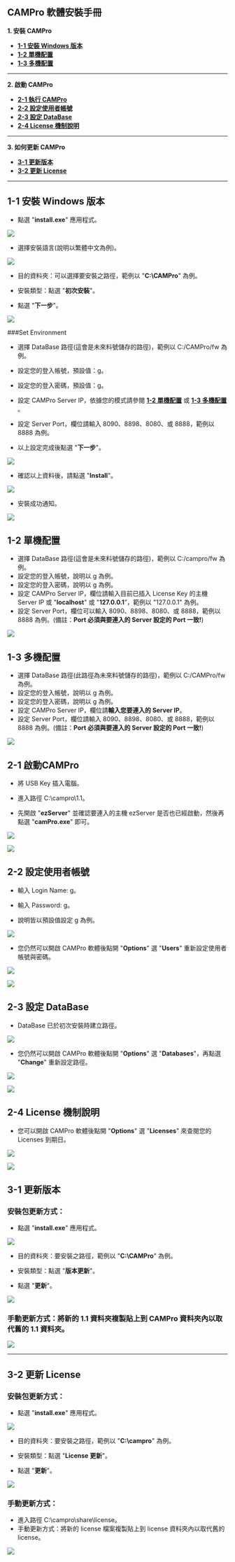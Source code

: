 ## **CAMPro 軟體安裝手冊**



 **1. 安裝 CAMPro**

* [**1-1 安裝 Windows 版本**](#1-1)
* [**1-2 單機配置**](#1-2)
* [**1-3 多機配置**](#1-3) 


-------

**2. 啟動 CAMPro**


* [**2-1 執行 CAMPro**](#2-1)
* [**2-2 設定使用者帳號**](#2-2)
* [**2-3 設定 DataBase**](#2-3)
* [**2-4 License 機制說明**](#2-4)

----

**3. 如何更新 CAMPro**

* [**3-1 更新版本**](#3-1)
* [**3-2 更新 License**](#3-2)


----

<h2 id="1-1"> 1-1 安裝 Windows 版本 </h2>




- 點選 "**install.exe**" 應用程式。
 
![](./icon-install-package/1.png)

- 選擇安裝語言(說明以繁體中文為例)。



![](./icon-install-package/2.png)

- 目的資料夾：可以選擇要安裝之路徑，範例以 "**C:\CAMPro**" 為例。

- 安裝類型：點選 "**初次安裝**"。

- 點選 "**下一步**"。

![](./icon-install-package/3.png)



###Set Environment
- 選擇 DataBase 路徑(這會是未來料號儲存的路徑)，範例以 C:/CAMPro/fw 為例。
- 設定您的登入帳號，預設值：g。
- 設定您的登入密碼，預設值：g。
- 設定 CAMPro Server IP，依據您的模式請參閱 [**1-2 單機配置**](#1-2) 或 [**1-3 多機配置**](#1-3) 。
- 設定 Server Port，欄位請輸入 8090、8898、8080、或 8888，範例以 8888 為例。

- 以上設定完成後點選 "**下一步**"。




![](./icon-install-package/5.png)





- 確認以上資料後，請點選 "**Install**"。


![](./icon-install-package/6.png)


- 安裝成功通知。

![](./icon-install-package/7.png)





<h2 id="1-2"> 1-2 單機配置 </h2>


- 選擇 DataBase 路徑(這會是未來料號儲存的路徑)，範例以 C:/campro/fw 為例。
- 設定您的登入帳號，說明以 g 為例。
- 設定您的登入密碼，說明以 g 為例。
- 設定 CAMPro Server IP，欄位請輸入目前已插入 License Key 的主機 Server IP 或 "**localhost**" 或 "**127.0.0.1**”，範例以 "127.0.0.1" 為例。
- 設定 Server Port，欄位可以輸入 8090、8898、8080、或 8888，範例以 8888 為例。(備註：**Port 必須與要連入的 Server 設定的 Port 一致!**)



![](./icon-install-package/5.png)






<h2 id="1-3"> 1-3 多機配置 </h2>

- 選擇 DataBase 路徑(此路徑為未來料號儲存的路徑)，範例以 C:/CAMPro/fw 為例。
- 設定您的登入帳號，說明以 g 為例。
- 設定您的登入密碼，說明以 g 為例。
- 設定 CAMPro Server IP，欄位請**輸入您要連入的 Server IP**。
- 設定 Server Port，欄位請輸入 8090、8898、8080、或 8888，範例以 8888 為例。(備註：**Port 必須與要連入的 Server 設定的 Port 一致!**)


![](./icon-install-package/5-1.png)




<h2 id="2-1"> 2-1 啟動CAMPro </h2>

- 將 USB Key 插入電腦。

- 進入路徑 C:\campro\1.1。 

- 先開啟 "**ezServer**" 並確認要連入的主機 ezServer 是否也已經啟動，然後再點選 "**camPro.exe**" 即可。



![](./icon-install-package/8.png)



![](./icon-install-package/9.png)


<h2 id="2-2"> 2-2 設定使用者帳號 </h2>

- 輸入 Login Name: g。

- 輸入 Password: g。

- 說明皆以預設值設定 g 為例。

![](./icon-install-package/12.png)

- 您仍然可以開啟 CAMPro 軟體後點開 "**Options**" 選 "**Users**" 重新設定使用者帳號與密碼。

![](./icon-install-package/17-1.png)

![](./icon-install-package/17.png)


<h2 id="2-3"> 2-3 設定 DataBase </h2>

- DataBase 已於初次安裝時建立路徑。

![](./icon-install-package/5-2.png)

- 您仍然可以開啟 CAMPro 軟體後點開 "**Options**" 選 "**Databases**"，再點選 "**Change**" 重新設定路徑。


![](./icon-install-package/10.png)

![](./icon-install-package/18.png)


<h2 id="2-4"> 2-4 License 機制說明 </h2>

- 您可以開啟 CAMPro 軟體後點開 "**Options**" 選 "**Licenses**" 來查閱您的 Licenses 到期日。

![](./icon-install-package/16-1.png)

![](./icon-install-package/16.png)


<h2 id="3-1"> 3-1 更新版本 </h2>

### 安裝包更新方式：

- 點選 "**install.exe**" 應用程式。


![](./icon-install-package/1.png)

- 目的資料夾：要安裝之路徑，範例以 "**C:\CAMPro**" 為例。

- 安裝類型：點選 "**版本更新**"。

- 點選 "**更新**"。

![](./icon-install-package/6-1.png)







### 手動更新方式：將新的 1.1 資料夾複製貼上到 CAMPro 資料夾內以取代舊的 1.1 資料夾。
 
![](./icon-install-package/13.png)


----------


<h2 id="3-2"> 3-2 更新 License </h2>


### 安裝包更新方式：

- 點選 "**install.exe**" 應用程式。

![](./icon-install-package/1.png)

- 目的資料夾：要安裝之路徑，範例以 "**C:\campro**" 為例。

- 安裝類型：點選 "**License 更新**"。

- 點選 "**更新**"。


![](./icon-install-package/7-1.png)





### 手動更新方式：
- 進入路徑 C:\campro\share\license。
- 手動更新方式：將新的 license 檔案複製貼上到 license 資料夾內以取代舊的 license。

![](./icon-install-package/14.png)





